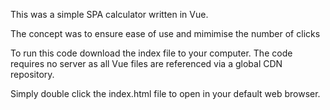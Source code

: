 This was a simple SPA calculator written in Vue.

The concept was to ensure ease of use and mimimise the number of clicks

To run this code download the index file to your computer.
The code requires no server as all Vue files are referenced via a global CDN repository.

Simply double click the index.html file to open in your default web browser.
